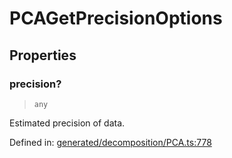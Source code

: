 # PCAGetPrecisionOptions

## Properties

### precision?

> `any`

Estimated precision of data.

Defined in:  [generated/decomposition/PCA.ts:778](https://github.com/transitive-bullshit/scikit-learn-ts/blob/92ab806/packages/sklearn/src/generated/decomposition/PCA.ts#L778)
